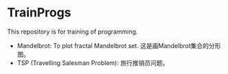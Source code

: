 # TrainProgs
This repository is for training of programming.

* Mandelbrot: To plot fractal Mandelbrot set. 这是画Mandelbrot集合的分形图。
* TSP (Travelling Salesman Problem): 旅行推销员问题。

